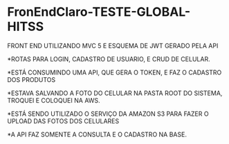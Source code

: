 # FronEndClaro-TESTE-GLOBAL-HITSS

FRONT END UTILIZANDO MVC 5 E ESQUEMA DE JWT GERADO PELA API

*ROTAS PARA LOGIN, CADASTRO DE USUARIO, E CRUD DE CELULAR.

*ESTÁ CONSUMINDO UMA API, QUE GERA O TOKEN, E FAZ O CADASTRO DOS PRODUTOS

*ESTAVA SALVANDO A FOTO DO CELULAR NA PASTA ROOT DO SISTEMA, TROQUEI E COLOQUEI NA AWS.

*ESTÁ SENDO UTILIZADO O SERVIÇO DA AMAZON S3 PARA FAZER O UPLOAD DAS FOTOS DOS CELULARES 

*A API FAZ SOMENTE A CONSULTA E O CADASTRO NA BASE.

